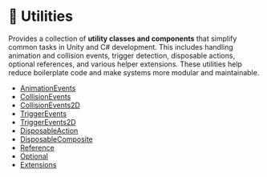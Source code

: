 # 🧩 Utilities

Provides a collection of **utility classes and components** that simplify common tasks in Unity and C# development. This
includes handling animation and collision events, trigger detection, disposable actions, optional references, and
various helper extensions. These utilities help reduce boilerplate code and make systems more modular and maintainable.

- [AnimationEvents](AnimationEvents.md) <!-- + -->
- [CollisionEvents](CollisionEvents.md) <!-- + -->
- [CollisionEvents2D](CollisionEvents2D.md) <!-- + -->
- [TriggerEvents](TriggerEvents.md) <!-- + -->
- [TriggerEvents2D](TriggerEvents2D.md) <!-- + -->
- [DisposableAction](DisposableAction.md) <!-- + -->
- [DisposableComposite](DisposableComposite.md) <!-- + -->
- [Reference](Reference.md) <!-- + -->
- [Optional](Optional.md)
- [Extensions](Extensions.md) <!-- + -->
